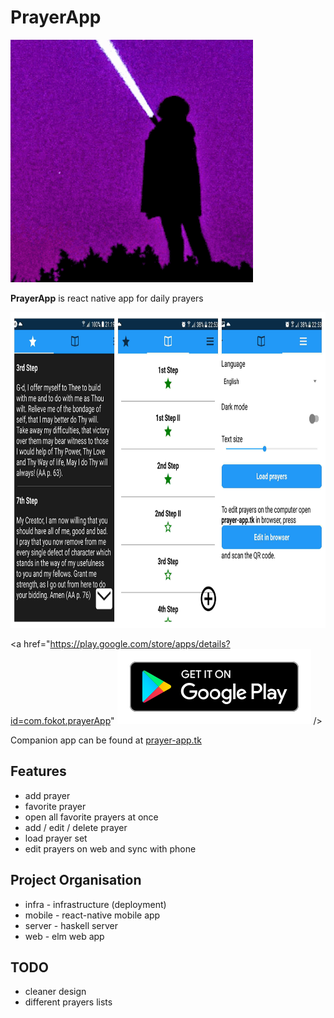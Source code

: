 # PrayerApp

![icon](mobile/assets/icon.png)

**PrayerApp** is react native app for daily prayers

<img src="screenshot.jpg" width="816" height="505" />

<a href="https://play.google.com/store/apps/details?id=com.fokot.prayerApp"
  <img src="play_store.svg" />
/>

Companion app can be found at [prayer-app.tk](https://prayer-app.tk) 

## Features
- add prayer
- favorite prayer
- open all favorite prayers at once
- add / edit / delete prayer
- load prayer set
- edit prayers on web and sync with phone

## Project Organisation
- infra  - infrastructure (deployment)
- mobile - react-native mobile app
- server - haskell server
- web    - elm web app

## TODO
- cleaner design
- different prayers lists
